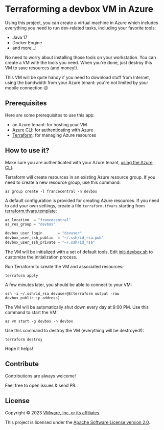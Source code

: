 # Terraforming a devbox VM in Azure

Using this project, you can create a virtual machine in Azure which includes
everything you need to run dev-related tasks, including your favorite tools:

- Java 17
- Docker Engine
- and more...!

No need to worry about installing those tools on your workstation.
You can create a VM with the tools you need. When you're done, just destroy
this VM to save resources (and money!).

This VM will be quite handy if you need to download stuff from Internet,
using the bandwidth from your Azure tenant:
you're not limited by your mobile connection 😉

## Prerequisites

Here are some prerequisites to use this app:

- an Azure tenant: for hosting your VM
- [Azure CLI](https://learn.microsoft.com/en-us/cli/azure/install-azure-cli): for authenticating with Azure
- [Terraform](https://www.terraform.io/): for managing Azure resources

## How to use it?

Make sure you are authenticated with your Azure tenant,
[using the Azure CLI](https://learn.microsoft.com/en-us/cli/azure/authenticate-azure-cli).

Terraform will create resources in an existing Azure resource group.
If you need to create a new resource group, use this command:

```shell
az group create -l francecentral -n devbox
```

A default configuration is provided for creating Azure resources.
If you need to add your own settings, create a file `terraform.tfvars`
starting from [terraform.tfvars.template](terraform.tfvars.template):

```tfvars
az_location  = "francecentral"
az_res_group = "devbox"

devbox_user_login       = "devuser"
devbox_user_ssh_public  = "~/.ssh/id_rsa.pub"
devbox_user_ssh_private = "~/.ssh/id_rsa"
```

The VM will be initialized with a set of default tools.
Edit [init-devbox.sh](init-devbox.sh) to customize the initialization process.

Run Terraform to create the VM and associated resources:

```shell
terraform apply
```

A few minutes later, you should be able to connect to your VM:

```shell
ssh -i ~/.ssh/id_rsa devuser@$(terraform output -raw devbox_public_ip_address)
```

The VM will be automatically shut down every day at 9:00 PM.
Use this command to start the VM:

```shell
az vm start -g devbox -n devbox
```

Use this command to destroy the VM (everything will be destroyed!):

```shell
terraform destroy
```

Hope it helps!

## Contribute

Contributions are always welcome!

Feel free to open issues & send PR.

## License

Copyright &copy; 2023 [VMware, Inc. or its affiliates](https://vmware.com).

This project is licensed under the [Apache Software License version 2.0](https://www.apache.org/licenses/LICENSE-2.0).
